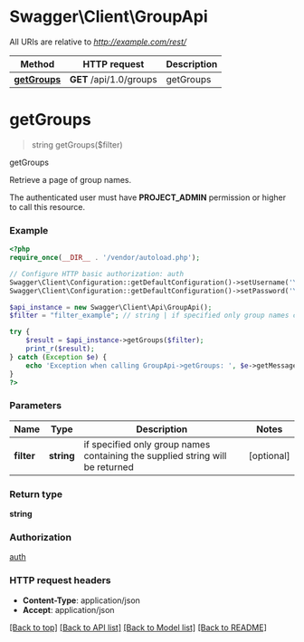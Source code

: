 # Swagger\Client\GroupApi

All URIs are relative to *http://example.com/rest/*

Method | HTTP request | Description
------------- | ------------- | -------------
[**getGroups**](GroupApi.md#getGroups) | **GET** /api/1.0/groups | getGroups


# **getGroups**
> string getGroups($filter)

getGroups

Retrieve a page of group names.  <p>  The authenticated user must have <strong>PROJECT_ADMIN</strong> permission or higher to call this resource.

### Example
```php
<?php
require_once(__DIR__ . '/vendor/autoload.php');

// Configure HTTP basic authorization: auth
Swagger\Client\Configuration::getDefaultConfiguration()->setUsername('YOUR_USERNAME');
Swagger\Client\Configuration::getDefaultConfiguration()->setPassword('YOUR_PASSWORD');

$api_instance = new Swagger\Client\Api\GroupApi();
$filter = "filter_example"; // string | if specified only group names containing the supplied string will be returned

try {
    $result = $api_instance->getGroups($filter);
    print_r($result);
} catch (Exception $e) {
    echo 'Exception when calling GroupApi->getGroups: ', $e->getMessage(), PHP_EOL;
}
?>
```

### Parameters

Name | Type | Description  | Notes
------------- | ------------- | ------------- | -------------
 **filter** | **string**| if specified only group names containing the supplied string will be returned | [optional]

### Return type

**string**

### Authorization

[auth](../../README.md#auth)

### HTTP request headers

 - **Content-Type**: application/json
 - **Accept**: application/json

[[Back to top]](#) [[Back to API list]](../../README.md#documentation-for-api-endpoints) [[Back to Model list]](../../README.md#documentation-for-models) [[Back to README]](../../README.md)

